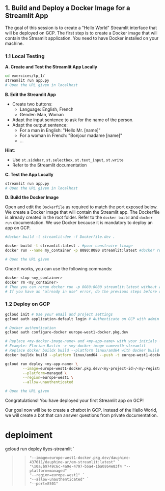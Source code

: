 
## 1. Build and Deploy a Docker Image for a Streamlit App

The goal of this session is to create a "Hello World" Streamlit interface that will be deployed on GCP.
The first step is to create a Docker image that will contain the Streamlit application. You need to have Docker installed on your machine.

### 1.1 Local Testing

**A. Create and Test the Streamlit App Locally**

```bash
cd exercices/tp_1/
streamlit run app.py
# Open the URL given in localhost
```

**B. Edit the Streamlit App**

- Create two buttons:
    - Language: English, French
    - Gender: Man, Woman
- Adapt the input sentence to ask for the name of the person.
- Adapt the output sentence:
    - For a man in English: "Hello Mr. [name]"
    - For a woman in French: "Bonjour madame [name]"
    - ...

**Hint**:
- Use `st.sidebar`, `st.selectbox`, `st.text_input`, `st.write`
- Refer to the Streamlit documentation

**C. Test the App Locally**

```bash
streamlit run app.py
# Open the URL given in localhost
```

**D. Build the Docker Image**

Open and edit the `Dockerfile` as required to match the port exposed below. We create a Docker image that will contain the Streamlit app. The Dockerfile is already created in the root folder. Refer to the `docker build` and `docker run` documentation. We use Docker because it is mandatory to deploy an app on GCP.

```bash
#docker build -t streamlit:dev -f Dockerfile.dev .

docker build -t streamlit:latest . #pour construire limage 
docker run --name my_container -p 8080:8080 streamlit:latest #docker run -p 8501:8501 streamlit:latest

# Open the URL given
```

Once it works, you can use the following commands:

```bash
docker stop <my_container>
docker rm <my_container>
# Then you can rerun docker run -p 8080:8080 streamlit:latest without any problems
# If you have an "already in use" error, do the previous steps before rerunning
```

### 1.2 Deploy on GCP

```bash  #run into contain 2°6 2.6.1VERSION IN LOAD PROCESS  IN UPGRADE ABLE TO USE CONDA ENV LIST C:/FAILS 
gcloud init # Use your email and project settings
gcloud auth application-default login # Authenticate on GCP with admin account

# Docker authentication
gcloud auth configure-docker europe-west1-docker.pkg.dev

# Replace <my-docker-image-name> and <my-app-name> with your initials + -streamlit
# Example: Florian Bastin -> <my-docker-image-name>=fb-streamlit
# Replace docker buildx build --platform linux/amd64 with docker build -t if it does not work
docker buildx build --platform linux/amd64 --push -t europe-west1-docker.pkg.dev/<my-project-id>/<my-registry-name>/<my-docker-image-name>:latest -f Dockerfile .

gcloud run deploy <my-app-name> \
        --image=europe-west1-docker.pkg.dev/<my-project-id>/<my-registry-name>/<my-docker-image-name>:latest \
        --platform=managed \
        --region=europe-west1 \
        --allow-unauthenticated

# Open the URL given
```

Congratulations! You have deployed your first Streamlit app on GCP!

Our goal now will be to create a chatbot in GCP.
Instead of the Hello World, we will create a bot that can answer questions from private documentation.

# deploiment 
 gcloud run deploy ilyes-streamlit `
>>     "--image=europe-west1-docker.pkg.dev/dauphine-437611/dauphine-ar/em-streamlit:latest" `      "\x0a;b9749c6c-4a9e-4797-b6a4-1ba0864e83f4 "--platform=managed" `
>>     "--region=europe-west1" `
>>     "--allow-unauthenticated" `
>>     "--port=8501"